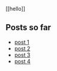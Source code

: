 [[hello]]

## Posts so far

- [post 1](/blog/post1)
- [post 2](/blog/post2)
- [post 3](/blog/post3)
- [post 4](/blog/subfodler/post4)
